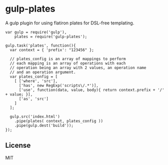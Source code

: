 gulp-plates
=========

A gulp plugin for using flatiron plates for DSL-free templating.

```
var gulp = require('gulp'),
    plates = require('gulp-plates');

gulp.task('plates', function(){
  var context = { 'prefix': "123456" };

  // plates_config is an array of mappings to perform
  // each mapping is an array of operations with each
  // operation being an array with 2 values, an operation name
  // and an operation argument.
  var plates_config = [
    [ ['where', 'src'], 
      ['has', new RegExp('scripts\/.*')], 
      ['use', function(data, value, body){ return context.prefix + '/' + value; }], 
      ['as', 'src'] 
    ] 
  ];

  gulp.src('index.html')
    .pipe(plates( context, plates_config ))
    .pipe(gulp.dest('build'));
});
```


License
----

MIT
    